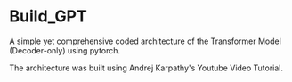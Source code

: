 # Build_GPT
A simple yet comprehensive coded architecture of the Transformer Model (Decoder-only) using pytorch. 

The architecture was built using Andrej Karpathy's Youtube Video Tutorial. 
